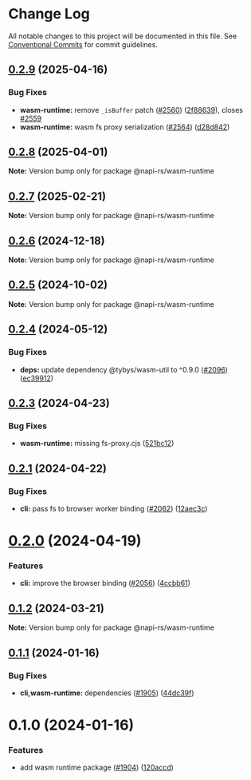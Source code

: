 # Change Log

All notable changes to this project will be documented in this file.
See [Conventional Commits](https://conventionalcommits.org) for commit guidelines.

## [0.2.9](https://github.com/napi-rs/napi-rs/compare/@napi-rs/wasm-runtime@0.2.8...@napi-rs/wasm-runtime@0.2.9) (2025-04-16)

### Bug Fixes

- **wasm-runtime:** remove `_isBuffer` patch ([#2560](https://github.com/napi-rs/napi-rs/issues/2560)) ([2f88639](https://github.com/napi-rs/napi-rs/commit/2f88639191bea91dbf1f23b8a252a5111651be58)), closes [#2559](https://github.com/napi-rs/napi-rs/issues/2559)
- **wasm-runtime:** wasm fs proxy serialization ([#2564](https://github.com/napi-rs/napi-rs/issues/2564)) ([d28d842](https://github.com/napi-rs/napi-rs/commit/d28d8420d348e47829ed622e807f5cb3e56a8a2a))

## [0.2.8](https://github.com/napi-rs/napi-rs/compare/@napi-rs/wasm-runtime@0.2.7...@napi-rs/wasm-runtime@0.2.8) (2025-04-01)

**Note:** Version bump only for package @napi-rs/wasm-runtime

## [0.2.7](https://github.com/napi-rs/napi-rs/compare/@napi-rs/wasm-runtime@0.2.6...@napi-rs/wasm-runtime@0.2.7) (2025-02-21)

**Note:** Version bump only for package @napi-rs/wasm-runtime

## [0.2.6](https://github.com/napi-rs/napi-rs/compare/@napi-rs/wasm-runtime@0.2.5...@napi-rs/wasm-runtime@0.2.6) (2024-12-18)

**Note:** Version bump only for package @napi-rs/wasm-runtime

## [0.2.5](https://github.com/napi-rs/napi-rs/compare/@napi-rs/wasm-runtime@0.2.4...@napi-rs/wasm-runtime@0.2.5) (2024-10-02)

**Note:** Version bump only for package @napi-rs/wasm-runtime

## [0.2.4](https://github.com/napi-rs/napi-rs/compare/@napi-rs/wasm-runtime@0.2.3...@napi-rs/wasm-runtime@0.2.4) (2024-05-12)

### Bug Fixes

- **deps:** update dependency @tybys/wasm-util to ^0.9.0 ([#2096](https://github.com/napi-rs/napi-rs/issues/2096)) ([ec39912](https://github.com/napi-rs/napi-rs/commit/ec3991252710870c621edb4825bd4bf076ad45b0))

## [0.2.3](https://github.com/napi-rs/napi-rs/compare/@napi-rs/wasm-runtime@0.2.2...@napi-rs/wasm-runtime@0.2.3) (2024-04-23)

### Bug Fixes

- **wasm-runtime:** missing fs-proxy.cjs ([521bc12](https://github.com/napi-rs/napi-rs/commit/521bc12e43aa718a66fdab3c9b8045a118e073d5))

## [0.2.1](https://github.com/napi-rs/napi-rs/compare/@napi-rs/wasm-runtime@0.2.0...@napi-rs/wasm-runtime@0.2.1) (2024-04-22)

### Bug Fixes

- **cli:** pass fs to browser worker binding ([#2062](https://github.com/napi-rs/napi-rs/issues/2062)) ([12aec3c](https://github.com/napi-rs/napi-rs/commit/12aec3c1354d3b2c722787de38325477c750e988))

# [0.2.0](https://github.com/napi-rs/napi-rs/compare/@napi-rs/wasm-runtime@0.1.2...@napi-rs/wasm-runtime@0.2.0) (2024-04-19)

### Features

- **cli:** improve the browser binding ([#2056](https://github.com/napi-rs/napi-rs/issues/2056)) ([4ccbb61](https://github.com/napi-rs/napi-rs/commit/4ccbb6117943d5aa06f985eced1555ecf4c6fb05))

## [0.1.2](https://github.com/napi-rs/napi-rs/compare/@napi-rs/wasm-runtime@0.1.1...@napi-rs/wasm-runtime@0.1.2) (2024-03-21)

**Note:** Version bump only for package @napi-rs/wasm-runtime

## [0.1.1](https://github.com/napi-rs/napi-rs/compare/@napi-rs/wasm-runtime@0.1.0...@napi-rs/wasm-runtime@0.1.1) (2024-01-16)

### Bug Fixes

- **cli,wasm-runtime:** dependencies ([#1905](https://github.com/napi-rs/napi-rs/issues/1905)) ([44dc39f](https://github.com/napi-rs/napi-rs/commit/44dc39f1f0d073f8a768e84c8d5aa4783d90b247))

# 0.1.0 (2024-01-16)

### Features

- add wasm runtime package ([#1904](https://github.com/napi-rs/napi-rs/issues/1904)) ([120accd](https://github.com/napi-rs/napi-rs/commit/120accd965f03e1de89d0d9a2fba69b97d70b95c))
